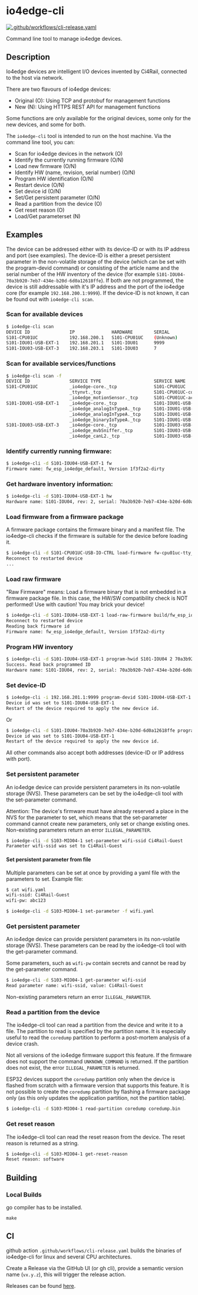 # io4edge-cli

[![.github/workflows/cli-release.yaml](https://github.com/ci4rail/io4edge-client-go/v2/actions/workflows/cli-release.yaml/badge.svg)](https://github.com/ci4rail/io4edge-client-go/v2/actions/workflows/cli-release.yaml)

Command line tool to manage io4edge devices.

## Description

Io4edge devices are intelligent I/O devices invented by Ci4Rail, connected to the host via network.

There are two flavours of io4edge devices:
- Original (O): Using TCP and protobuf for management functions
- New (N): Using HTTPS REST API for management functions

Some functions are only available for the original devices, some only for the new devices, and some for both.

The `io4edge-cli` tool is intended to run on the host machine. Via the command line tool, you can:
* Scan for io4edge devices in the network (O)
* Identify the currently running firmware (O/N)
* Load new firmware (O/N)
* Identify HW (name, revision, serial number) (O/N)
* Program HW identification (O/N)
* Restart device (O/N)
* Set device id (O/N)
* Set/Get persistent parameter (O/N)
* Read a partition from the device (O)
* Get reset reason (O)
* Load/Get parameterset (N)

## Examples

The device can be addressed either with its device-ID or with its IP address and port (see examples).
The device-ID is either a preset persistent parameter in the non-volatile storage of the device (which can be set with the program-devid command) or consisting of the article name and the serial number of the HW inventory of the device (for example `S101-IOU04-70a3b920-7eb7-434e-b20d-6d0a12618ffe`). If both are not programmed, the device is still addressable with it's IP address and the port of the io4edge core (for example `192.168.200.1:9999`).
If the device-ID is not known, it can be found out with `io4edge-cli scan`.

### Scan for available devices
```bash
$ io4edge-cli scan
DEVICE ID               IP              HARDWARE        SERIAL
S101-CPU01UC            192.168.200.1   S101-CPU01UC    (Unknown)
S101-IOU01-USB-EXT-1    192.168.201.1   S101-IOU01      9999
S101-IOU03-USB-EXT-3    192.168.203.1   S101-IOU03      7
```

### Scan for available services/functions
```bash
$ io4edge-cli scan -f
DEVICE ID               SERVICE TYPE                    SERVICE NAME                            IP:PORT
S101-CPU01UC            _io4edge-core._tcp              S101-CPU01UC                            192.168.200.1:9999
                        _ttynvt._tcp                    S101-CPU01UC-com                        192.168.200.1:10000
                        _io4edge_motionSensor._tcp      S101-CPU01UC-accel                      192.168.200.1:10001
S101-IOU01-USB-EXT-1    _io4edge-core._tcp              S101-IOU01-USB-EXT-1                    192.168.201.1:9999
                        _io4edge_analogInTypeA._tcp     S101-IOU01-USB-EXT-1-analogInTypeA1     192.168.201.1:10000
                        _io4edge_analogInTypeA._tcp     S101-IOU01-USB-EXT-1-analogInTypeA2     192.168.201.1:10001
                        _io4edge_binaryIoTypeA._tcp     S101-IOU01-USB-EXT-1-binaryIoTypeA      192.168.201.1:10002
S101-IOU03-USB-EXT-3    _io4edge-core._tcp              S101-IOU03-USB-EXT-3                    192.168.203.1:9999
                        _io4edge_mvbSniffer._tcp        S101-IOU03-USB-EXT-3-mvbSniffer         192.168.203.1:10000
                        _io4edge_canL2._tcp             S101-IOU03-USB-EXT-3-can                192.168.203.1:10001
```

### Identify currently running firmware:
```bash
$ io4edge-cli -d S101-IOU04-USB-EXT-1 fw
Firmware name: fw_esp_io4edge_default, Version 1f3f2a2-dirty
```

### Get hardware inventory information:
```bash
$ io4edge-cli -d S101-IOU04-USB-EXT-1 hw
Hardware name: S101-IOU04, rev: 2, serial: 70a3b920-7eb7-434e-b20d-6d0a12618ffe
```

### Load firmware from a firmware package
A firmware package contains the firmware binary and a manifest file. The io4edge-cli checks if the firmware is suitable for the device before loading it.

```bash
$ io4edge-cli -d S101-CPU01UC-USB-IO-CTRL load-firmware fw-cpu01uc-tty_accdl-1.1.0.beta1.fwpkg
Reconnect to restarted device
...
```

### Load raw firmware
"Raw Firmware" means: Load a firmware binary that is not embedded in a firmware package file. In this case, the HW/SW compatibility check is NOT performed! Use with caution! You may brick your device!

```bash
$ io4edge-cli -d S101-IOU04-USB-EXT-1 load-raw-firmware build/fw_esp_io4edge_default.bin
Reconnect to restarted device
Reading back firmware id
Firmware name: fw_esp_io4edge_default, Version 1f3f2a2-dirty
```

### Program HW inventory
```bash
$ io4edge-cli -d S101-IOU04-USB-EXT-1 program-hwid S101-IOU04 2 70a3b920-7eb7-434e-b20d-6d0a12618ffe
Success. Read back programmed ID
Hardware name: S101-IOU04, rev: 2, serial: 70a3b920-7eb7-434e-b20d-6d0a12618ffe
```

### Set device-ID
```bash
$ io4edge-cli -i 192.168.201.1:9999 program-devid S101-IOU04-USB-EXT-1
Device id was set to S101-IOU04-USB-EXT-1
Restart of the device required to apply the new device id.
```
Or
```bash
$ io4edge-cli -d S101-IOU04-70a3b920-7eb7-434e-b20d-6d0a12618ffe program-devid S101-IOU04-USB-EXT-1
Device id was set to S101-IOU04-USB-EXT-1
Restart of the device required to apply the new device id.
```

All other commands also accept both addresses (device-ID or IP address with port).

### Set persistent parameter
An io4edge device can provide persistent parameters in its non-volatile storage (NVS). These parameters can be set by the io4edge-cli tool with the set-parameter command.

Attention: The device's firmware must have already reserved a place in the NVS for the parameter to set, which means that the set-parameter command cannot create new parameters, only set or change existing ones. Non-existing parameters return an error `ILLEGAL_PARAMETER`.

```bash
$ io4edge-cli -d S103-MIO04-1 set-parameter wifi-ssid Ci4Rail-Guest
Parameter wifi-ssid was set to Ci4Rail-Guest
```

#### Set persistent parameter from file
Multiple parameters can be set at once by providing a yaml file with the parameters to set.
Example file:
```bash
$ cat wifi.yaml
wifi-ssid: Ci4Rail-Guest
wifi-pw: abc123
```

```bash
$ io4edge-cli -d S103-MIO04-1 set-parameter -f wifi.yaml
```

### Get persistent parameter
An io4edge device can provide persistent parameters in its non-volatile storage (NVS). These parameters can be read by the io4edge-cli tool with the get-parameter command.

Some parameters, such as `wifi-pw` contain secrets and cannot be read by the get-parameter command.

```bash
$ io4edge-cli -d S103-MIO04-1 get-parameter wifi-ssid
Read parameter name: wifi-ssid, value: Ci4Rail-Guest
```
Non-existing parameters return an error `ILLEGAL_PARAMETER`.

### Read a partition from the device
The io4edge-cli tool can read a partition from the device and write it to a file. The partition to read is specified by the partition name. It is especially useful to read the `coredump` partition to perform a post-mortem analysis of a device crash.

Not all versions of the io4edge firmware support this feature. If the firmware does not support the command `UNKNOWN_COMMAND` is returned. If the partition does not exist, the error `ILLEGAL_PARAMETER` is returned.

ESP32 devices support the `coredump` partition only when the device is flashed from scratch with a firmware version that supports this feature. It is not possible to create the `coredump` partition by flashing a firmware package only (as this only updates the application partition, not the partition table).

```bash
$ io4edge-cli -d S103-MIO04-1 read-partition coredump coredump.bin
```

### Get reset reason
The io4edge-cli tool can read the reset reason from the device. The reset reason is returned as a string.

```bash
$ io4edge-cli -d S103-MIO04-1 get-reset-reason
Reset reason: software
```

## Building

### Local Builds

go compiler has to be installed.

```
make
```

## CI

github action `.github/workflows/cli-release.yaml` builds the binaries of io4edge-cli for linux and several CPU architectures.

Create a Release via the GitHub UI (or gh cli), provide a semantic version name (`vx.y.z`), this will trigger the release action.

Releases can be found [here](https://github.com/ci4rail/io4edge-client-go/v2/releases).
